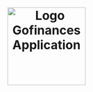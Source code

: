 <h1 align="center">
  <img
    width="180em"
    src="./screens/logo_gofinances.svg"
    alt="Logo Gofinances Application"
  />
</h1>